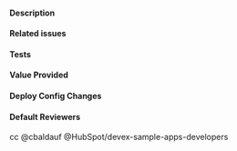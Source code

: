 #### Description
<!--
  A short overview of what this PR is setting out to achieve.
-->

#### Related issues
<!--
  Link any JIRAs, Github issues or other context explaining the need for this PR.
  Use the "Closes", "Fixes" and "Works on" prefixes to modify Github issues
  or imply an association with them. (eg; "Works on #123")
-->

#### Tests
<!-- 
  Have you added tests to cover the functionality you have added?
-->

#### Value Provided
<!--
If this isn't a feature, how does it improve the customers experience and add value?
If it handles tech debt, provide an ELI5 description as to what value it provides to the service.
-->

#### Deploy Config Changes
<!--
Do your changes include any neccessary yaml entries for any jobs, workers, etc?
-->

#### Default Reviewers
cc @cbaldauf @HubSpot/devex-sample-apps-developers
